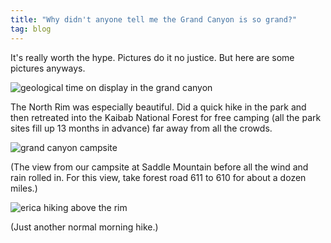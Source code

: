 ```yaml
---
title: "Why didn't anyone tell me the Grand Canyon is so grand?"
tag: blog
---
```


It's really worth the hype. Pictures do it no justice. But here are some pictures anyways.

![geological time on display in the grand canyon](/assets/images/wordpress/grand-canyon-1.jpg)

The North Rim was especially beautiful. Did a quick hike in the park and then retreated into the Kaibab National Forest for free camping (all the park sites fill up 13 months in advance) far away from all the crowds.

![grand canyon campsite](/assets/images/wordpress/grand-canyon-2.jpg)

(The view from our campsite at Saddle Mountain before all the wind and rain rolled in. For this view, take forest road 611 to 610 for about a dozen miles.)

![erica hiking above the rim](/assets/images/wordpress/grand-canyon-3.jpg)

(Just another normal morning hike.)
